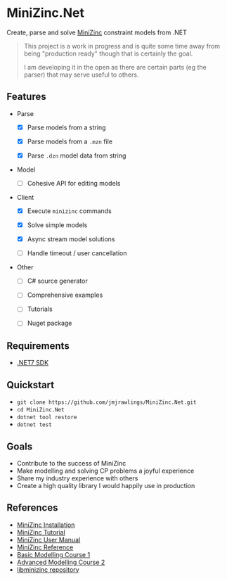# MiniZinc.Net

Create, parse and solve [MiniZinc](https://www.minizinc.org/) constraint models from .NET

> This project is a work in progress and is quite some time away from being "production ready" though
> that is certainly the goal.
> 
> I am developing it in the open as there are certain parts (eg the parser) that may serve useful
> to others.

## Features 

- Parse
  - [x] Parse models from a string
  - [x] Parse models from a `.mzn` file
  - [x] Parse `.dzn` model data from string


- Model
  - [ ] Cohesive API for editing models


- Client
  - [x] Execute `minizinc` commands
  - [x] Solve simple models
  - [x] Async stream model solutions
  - [ ] Handle timeout / user cancellation


- Other
  - [ ] C# source generator
  - [ ] Comprehensive examples
  - [ ] Tutorials
  - [ ] Nuget package


## Requirements
- [.NET7 SDK](https://dotnet.microsoft.com/en-us/download/dotnet/7.0)


## Quickstart
- `git clone https://github.com/jmjrawlings/MiniZinc.Net.git`
- `cd MiniZinc.Net`
- `dotnet tool restore`
- `dotnet test`


## Goals
- Contribute to the success of MiniZinc 
- Make modelling and solving CP problems a joyful experience
- Share my industry experience with others 
- Create a high quality library I would happily use in production


## References
- [MiniZinc Installation](https://www.minizinc.org/doc-2.7.4/en/installation.html)
- [MiniZinc Tutorial](https://www.minizinc.org/doc-2.7.4/en/part_2_tutorial.html)
- [MiniZinc User Manual](https://www.minizinc.org/doc-2.7.4/en/part_3_user_manual.html)
- [MiniZinc Reference](https://www.minizinc.org/doc-2.7.4/en/part_4_reference.html)
- [Basic Modelling Course 1](https://www.coursera.org/learn/basic-modeling)
- [Advanced Modelling Course 2](https://www.coursera.org/learn/advanced-modeling)
- [libminizinc repository](https://github.com/MiniZinc/libminizinc)
